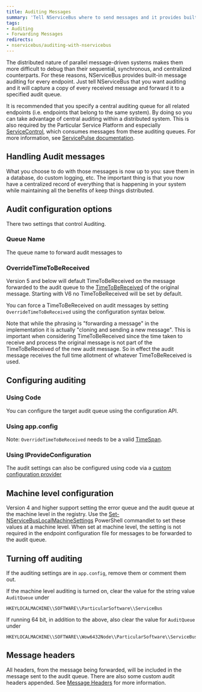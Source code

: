 ```yaml
---
title: Auditing Messages
summary: 'Tell NServiceBus where to send messages and it provides built-in message auditing for every endpoint'
tags:
- Auditing
- Forwarding Messages
redirects:
- nservicebus/auditing-with-nservicebus
---
```


The distributed nature of parallel message-driven systems makes them more difficult to debug than their sequential, synchronous, and centralized counterparts. For these reasons, NServiceBus provides built-in message auditing for every endpoint. Just tell NServiceBus that you want auditing and it will capture a copy of every received message and forward it to a specified audit queue.

It is recommended that you specify a central auditing queue for all related endpoints (i.e. endpoints that belong to the same system). By doing so you can take advantage of central auditing within a distributed system. This is also required by the Particular Service Platform and especially [ServiceControl](/servicecontrol), which consumes messages from these auditing queues. For more information, see [ServicePulse documentation](/servicepulse/).


## Handling Audit messages

What you choose to do with those messages is now up to you: save them in a database, do custom logging, etc. The important thing is that you now have a centralized record of everything that is happening in your system while maintaining all the benefits of keep things distributed.


## Audit configuration options

There two settings that control Auditing.


### Queue Name

The queue name to forward audit messages to

 
### OverrideTimeToBeReceived

Version 5 and below will default TimeToBeReceived on the message forwarded to the audit queue to the [TimeToBeReceived](/nservicebus/messaging/discard-old-messages.md) of the original message. Starting with V6 no TimeToBeReceived will be set by default.

You can force a TimeToBeReceived on audit messages by setting `OverrideTimeToBeReceived` using the configuration syntax below. 

Note that while the phrasing is "forwarding a message" in the implementation it is actually "cloning and sending a new message". This is important when considering TimeToBeReceived since the time taken to receive and process the original message is not part of the TimeToBeReceived of the new audit message. So in effect the audit message receives the full time allotment of whatever TimeToBeReceived is used. 


## Configuring auditing


### Using Code

You can configure the target audit queue using the configuration API.

<!-- import AuditWithCode -->


### Using app.config

<!-- import configureAuditUsingXml -->

Note: `OverrideTimeToBeReceived` needs to be a valid [TimeSpan](https://msdn.microsoft.com/en-us/library/system.timespan.aspx).
### Using IProvideConfiguration

The audit settings can also be configured using code via a  [custom configuration provider](/nservicebus/hosting/custom-configuration-providers.md)

<!-- import AuditProvideConfiguration -->


## Machine level configuration

Version 4 and higher support setting the error queue and the audit queue at the machine level in the registry. Use the [Set-NServiceBusLocalMachineSettings](management-using-powershell.md) PowerShell commandlet to set these values at a machine level. When set at machine level, the setting is not required in the endpoint configuration file for messages to be forwarded to the audit queue.


## Turning off auditing

If the auditing settings are in `app.config`, remove them or comment them out.

If the machine level auditing is turned on, clear the value for the string value `AuditQueue` under

    HKEYLOCALMACHINE\\SOFTWARE\\ParticularSoftware\\ServiceBus

If running 64 bit, in addition to the above, also clear the value for `AuditQueue` under

    HKEYLOCALMACHINE\\SOFTWARE\\Wow6432Node\\ParticularSoftware\\ServiceBus


## Message headers

All headers, from the message being forwarded, will be included in the message sent to the audit queue. There are also some custom audit headers appended. See [Message Headers](/nservicebus/operations/auditing.md) for more information.
